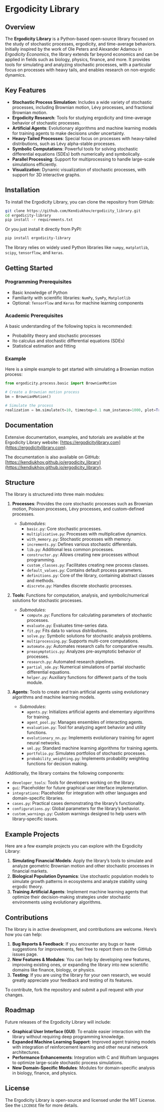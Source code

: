 # Ergodicity Library

## Overview

The **Ergodicity Library** is a Python-based open-source library focused on the study of stochastic processes, ergodicity, and time-average behaviors. Initially inspired by the work of Ole Peters and Alexander Adamou in *Ergodicity Economics*, the library extends far beyond economics and can be applied in fields such as biology, physics, finance, and more. It provides tools for simulating and analyzing stochastic processes, with a particular focus on processes with heavy tails, and enables research on non-ergodic dynamics.

## Key Features

- **Stochastic Process Simulation**: Includes a wide variety of stochastic processes, including Brownian motion, Lévy processes, and fractional Brownian motion.
- **Ergodicity Research**: Tools for studying ergodicity and time-average behavior of stochastic processes.
- **Artificial Agents**: Evolutionary algorithms and machine learning models for training agents to make decisions under uncertainty.
- **Heavy-Tailed Processes**: Special focus on processes with heavy-tailed distributions, such as Lévy alpha-stable processes.
- **Symbolic Computations**: Powerful tools for solving stochastic differential equations (SDEs) both numerically and symbolically.
- **Parallel Processing**: Support for multiprocessing to handle large-scale simulations efficiently.
- **Visualization**: Dynamic visualization of stochastic processes, with support for 3D interactive graphs.

## Installation

To install the Ergodicity Library, you can clone the repository from GitHub:

```bash
git clone https://github.com/Kendiukhov/ergodicity_library.git
cd ergodicity-library
pip install -r requirements.txt
```
Or you just install it directly from PyPI:

```bash
pip install ergodicity-library
```

The library relies on widely used Python libraries like `numpy`, `matplotlib`, `scipy`, `tensorflow`, and `keras`.

## Getting Started

### Programming Prerequisites

- Basic knowledge of Python
- Familiarity with scientific libraries: `NumPy`, `SymPy`, `Matplotlib`
- Optional: `TensorFlow` and `Keras` for machine learning components

### Academic Prerequisites

A basic understanding of the following topics is recommended:

- Probability theory and stochastic processes
- Ito calculus and stochastic differential equations (SDEs)
- Statistical estimation and fitting

### Example

Here is a simple example to get started with simulating a Brownian motion process:

```python
from ergodicity.process.basic import BrownianMotion

# Create a Brownian motion process
bm = BrownianMotion()

# Simulate the process
realization = bm.simulate(t=10, timestep=0.1 num_instance=1000, plot=True)
```

## Documentation

Extensive documentation, examples, and tutorials are available at the Ergodicity Library website: [https://ergodicitylibrary.com](https://ergodicitylibrary.com).

The documentation is also available on GitHub: [https://kendiukhov.github.io/ergodicity_library](https://kendiukhov.github.io/ergodicity_library).

## Structure

The library is structured into three main modules:

1. **Processes**: Provides the core stochastic processes such as Brownian motion, Poisson processes, Lévy processes, and custom-defined processes.
   - *Submodules*:
     - `basic.py`: Core stochastic processes.
     - `multiplicative.py`: Processes with multiplicative dynamics.
     - `with_memory.py`: Stochastic processes with memory.
     - `increments.py`: Defines various stochastic differentials.
     - `lib.py`: Additional less common processes.
     - `constructor.py`: Allows creating new processes without programming.
     - `custom_classes.py`: Facilitates creating new process classes.
     - `default_values.py`: Contains default process parameters.
     - `definitions.py`: Core of the library, containing abstract classes and methods.
     - `discrete.py`: Handles discrete stochastic processes.

2. **Tools**: Functions for computation, analysis, and symbolic/numerical solutions for stochastic processes.
   - *Submodules*:
     - `compute.py`: Functions for calculating parameters of stochastic processes.
     - `evaluate.py`: Evaluates time-series data.
     - `fit.py`: Fits data to various distributions.
     - `solve.py`: Symbolic solutions for stochastic analysis problems.
     - `multiprocessing.py`: Supports multi-core computations.
     - `automate.py`: Automates research calls for comparative results.
     - `preasymptotics.py`: Analyzes pre-asymptotic behavior of processes.
     - `research.py`: Automated research pipelines.
     - `partial_sde.py`: Numerical simulations of partial stochastic differential equations.
     - `helper.py`: Auxiliary functions for different parts of the tools module.

3. **Agents**: Tools to create and train artificial agents using evolutionary algorithms and machine learning models.
   - *Submodules*:
     - `agents.py`: Initializes artificial agents and elementary algorithms for training.
     - `agent_pool.py`: Manages ensembles of interacting agents.
     - `evaluation.py`: Tool for analyzing agent behavior and utility functions.
     - `evolutionary_nn.py`: Implements evolutionary training for agent neural networks.
     - `sml.py`: Standard machine learning algorithms for training agents.
     - `portfolio.py`: Simulates portfolios of stochastic processes.
     - `probability_weighting.py`: Implements probability weighting functions for decision making.

Additionally, the library contains the following components:

- `developer_tools`: Tools for developers working on the library.
- `gui`: Placeholder for future graphical user interface implementation.
- `integrations`: Placeholder for integration with other languages and domain-specific libraries.
- `cases.py`: Practical cases demonstrating the library’s functionality.
- `configurations.py`: Global parameters for the library’s behavior.
- `custom_warnings.py`: Custom warnings designed to help users with library-specific issues.

## Example Projects

Here are a few example projects you can explore with the Ergodicity Library:

1. **Simulating Financial Models**: Apply the library’s tools to simulate and analyze geometric Brownian motion and other stochastic processes in financial markets.
2. **Biological Population Dynamics**: Use stochastic population models to simulate growth patterns in ecosystems and analyze stability using ergodic theory.
3. **Training Artificial Agents**: Implement machine learning agents that optimize their decision-making strategies under stochastic environments using evolutionary algorithms.

## Contributions

The library is in active development, and contributions are welcome. Here’s how you can help:

1. **Bug Reports & Feedback**: If you encounter any bugs or have suggestions for improvements, feel free to report them on the GitHub issues page.
2. **New Features & Modules**: You can help by developing new features, improving existing ones, or expanding the library into new scientific domains like finance, biology, or physics.
3. **Testing**: If you are using the library for your own research, we would greatly appreciate your feedback and testing of its features.

To contribute, fork the repository and submit a pull request with your changes.

## Roadmap

Future releases of the Ergodicity Library will include:

- **Graphical User Interface (GUI)**: To enable easier interaction with the library without requiring deep programming knowledge.
- **Expanded Machine Learning Support**: Improved agent training models with integration of reinforcement learning and other neural network architectures.
- **Performance Enhancements**: Integration with C and Wolfram languages to optimize large-scale stochastic process simulations.
- **New Domain-Specific Modules**: Modules for domain-specific analysis in biology, finance, and physics.

## License

The Ergodicity Library is open-source and licensed under the MIT License. See the `LICENSE` file for more details.
